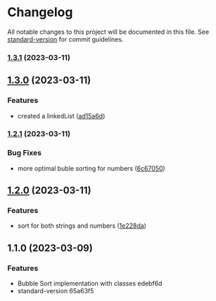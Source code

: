 # Changelog

All notable changes to this project will be documented in this file. See [standard-version](https://github.com/conventional-changelog/standard-version) for commit guidelines.

### [1.3.1](https://github.com/actuallyzefe/sorting-ts/compare/v1.3.0...v1.3.1) (2023-03-11)

## [1.3.0](https://github.com/actuallyzefe/sorting-ts/compare/v1.2.1...v1.3.0) (2023-03-11)


### Features

* created a linkedList ([ad15a6d](https://github.com/actuallyzefe/sorting-ts/commit/ad15a6de97d08d41950ff8264f3c953a78c8ded2))

### [1.2.1](https://github.com/actuallyzefe/sorting-ts/compare/v1.2.0...v1.2.1) (2023-03-11)


### Bug Fixes

* more optimal buble sorting for numbers ([6c67050](https://github.com/actuallyzefe/sorting-ts/commit/6c67050946130ab5335677ec02539e6be03d91c5))

## [1.2.0](https://github.com/actuallyzefe/sorting-ts/compare/v1.1.0...v1.2.0) (2023-03-11)


### Features

* sort for both strings and numbers ([1e228da](https://github.com/actuallyzefe/sorting-ts/commit/1e228da6d472e6360a55edb10e0682fa0a3eb12c))

## 1.1.0 (2023-03-09)


### Features

* Bubble Sort implementation with classes edebf6d
* standard-version 65a63f5
